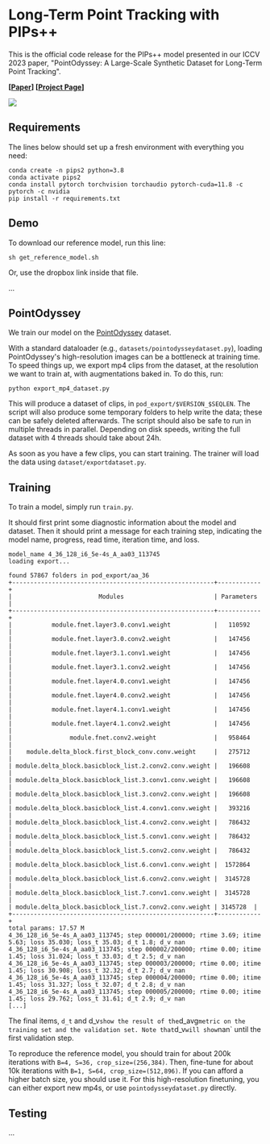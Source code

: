 # Long-Term Point Tracking with PIPs++

This is the official code release for the PIPs++ model presented in our ICCV 2023 paper, "PointOdyssey: A Large-Scale Synthetic Dataset for Long-Term Point Tracking".

**[[Paper](https://arxiv.org/abs/2307.15055)] [[Project Page](https://pointodyssey.com/)]**

<img src='https://pointodyssey.com/assets/point_tracks.jpg'>

## Requirements

The lines below should set up a fresh environment with everything you need: 

```
conda create -n pips2 python=3.8
conda activate pips2
conda install pytorch torchvision torchaudio pytorch-cuda=11.8 -c pytorch -c nvidia
pip install -r requirements.txt
```

## Demo

To download our reference model, run this line:

```
sh get_reference_model.sh
```

Or, use the dropbox link inside that file. 

...


## PointOdyssey 

We train our model on the [PointOdyssey](https://huggingface.co/datasets/aharley/pointodyssey) dataset.

With a standard dataloader (e.g., `datasets/pointodysseydataset.py`), loading PointOdyssey's high-resolution images can be a bottleneck at training time. To speed things up, we export mp4 clips from the dataset, at the resolution we want to train at, with augmentations baked in. To do this, run:

```
python export_mp4_dataset.py
```

This will produce a dataset of clips, in `pod_export/$VERSION_$SEQLEN`. The script will also produce some temporary folders to help write the data; these can be safely deleted afterwards. The script should also be safe to run in multiple threads in parallel. Depending on disk speeds, writing the full dataset with 4 threads should take about 24h.


As soon as you have a few clips, you can start training. The trainer will load the data using `dataset/exportdataset.py`.


## Training

To train a model, simply run `train.py`.

It should first print some diagnostic information about the model and dataset. Then it should print a message for each training step, indicating the model name, progress, read time, iteration time, and loss. 

```
model_name 4_36_128_i6_5e-4s_A_aa03_113745
loading export...

found 57867 folders in pod_export/aa_36
+--------------------------------------------------------+------------+
|                        Modules                         | Parameters |
+--------------------------------------------------------+------------+
|           module.fnet.layer3.0.conv1.weight            |   110592   |
|           module.fnet.layer3.0.conv2.weight            |   147456   |
|           module.fnet.layer3.1.conv1.weight            |   147456   |
|           module.fnet.layer3.1.conv2.weight            |   147456   |
|           module.fnet.layer4.0.conv1.weight            |   147456   |
|           module.fnet.layer4.0.conv2.weight            |   147456   |
|           module.fnet.layer4.1.conv1.weight            |   147456   |
|           module.fnet.layer4.1.conv2.weight            |   147456   |
|                module.fnet.conv2.weight                |   958464   |
|    module.delta_block.first_block_conv.conv.weight     |   275712   |
| module.delta_block.basicblock_list.2.conv2.conv.weight |   196608   |
| module.delta_block.basicblock_list.3.conv1.conv.weight |   196608   |
| module.delta_block.basicblock_list.3.conv2.conv.weight |   196608   |
| module.delta_block.basicblock_list.4.conv1.conv.weight |   393216   |
| module.delta_block.basicblock_list.4.conv2.conv.weight |   786432   |
| module.delta_block.basicblock_list.5.conv1.conv.weight |   786432   |
| module.delta_block.basicblock_list.5.conv2.conv.weight |   786432   |
| module.delta_block.basicblock_list.6.conv1.conv.weight |  1572864   |
| module.delta_block.basicblock_list.6.conv2.conv.weight |  3145728   |
| module.delta_block.basicblock_list.7.conv1.conv.weight |  3145728   |
| module.delta_block.basicblock_list.7.conv2.conv.weight | 3145728  |
+--------------------------------------------------------+------------+
total params: 17.57 M
4_36_128_i6_5e-4s_A_aa03_113745; step 000001/200000; rtime 3.69; itime 5.63; loss 35.030; loss_t 35.03; d_t 1.8; d_v nan
4_36_128_i6_5e-4s_A_aa03_113745; step 000002/200000; rtime 0.00; itime 1.45; loss 31.024; loss_t 33.03; d_t 2.5; d_v nan
4_36_128_i6_5e-4s_A_aa03_113745; step 000003/200000; rtime 0.00; itime 1.45; loss 30.908; loss_t 32.32; d_t 2.7; d_v nan
4_36_128_i6_5e-4s_A_aa03_113745; step 000004/200000; rtime 0.00; itime 1.45; loss 31.327; loss_t 32.07; d_t 2.8; d_v nan
4_36_128_i6_5e-4s_A_aa03_113745; step 000005/200000; rtime 0.00; itime 1.45; loss 29.762; loss_t 31.61; d_t 2.9; d_v nan
[...]
 ```

The final items, `d_t` and d_v` show the result of the `d_avg` metric on the training set and the validation set. Note that `d_v` will show `nan` until the first validation step.

To reproduce the reference model, you should train for about 200k iterations with `B=4, S=36, crop_size=(256,384)`. Then, fine-tune for about 10k iterations with `B=1, S=64, crop_size=(512,896)`. If you can afford a higher batch size, you should use it. For this high-resolution finetuning, you can either export new mp4s, or use `pointodysseydataset.py` directly. 


## Testing

...


